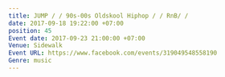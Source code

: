 ```yaml
---
title: JUMP / / 90s-00s Oldskool Hiphop / / RnB/ /
date: 2017-09-18 19:22:00 +07:00
position: 45
Event date: 2017-09-23 21:00:00 +07:00
Venue: Sidewalk
Event URL: https://www.facebook.com/events/319049548558190
Genre: music
---
```


